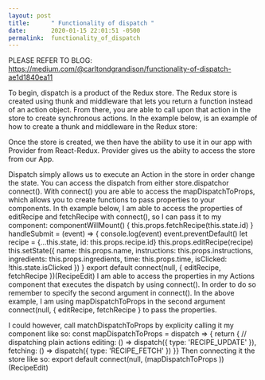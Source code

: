 ```yaml
---
layout: post
title:      " Functionality of dispatch	"
date:       2020-01-15 22:01:51 -0500
permalink:  functionality_of_dispatch
---
```




PLEASE REFER TO BLOG: https://medium.com/@carltondgrandison/functionality-of-dispatch-ae1d1840ea11

To begin, dispatch is a product of the Redux store. The Redux store is created using thunk and middleware that lets you return a function instead of an action object. From there, you are able to call upon that action in the store to create synchronous actions. In the example below, is an example of how to create a thunk and middleware in the Redux store:


Once the store is created, we then have the ability to use it in our app with Provider from React-Redux. Provider gives us the abiity to access the store from our App.


Dispatch simply allows us to execute an Action in the store in order change the state. You can access the dispatch from either store.dispatchor connect(). With connect() you are able to access the mapDispatchToProps, which allows you to create functions to pass properties to your components. In th example below, I am able to access the properties of editRecipe and fetchRecipe with connect(), so I can pass it to my component:
componentWillMount() {
    this.props.fetchRecipe(this.state.id)
}
handleSubmit = (event) => {
    console.log(event)
    event.preventDefault()
    let recipe = {...this.state, id: this.props.recipe.id}
    this.props.editRecipe(recipe)
    this.setState({
      name: this.props.name,
      instructions: this.props.instructions,
      ingredients: this.props.ingredients,
      time: this.props.time,
      isClicked: !this.state.isClicked
  })
}
export default connect(null, { editRecipe, fetchRecipe })(RecipeEdit)
I am able to access the properties in my Actions component that executes the dispatch by using connect(). In order to do so remember to specify the second argument in connect(). In the above example, I am using mapDispatchToProps in the second argument connect(null, { editRecipe, fetchRecipe } to pass the properties. 

I could however, call matchDispatchToProps by explicity calling it my component like so:
const mapDispatchToProps = dispatch => {
  return {
    // dispatching plain actions
    editing: () => dispatch({ type: 'RECIPE_UPDATE' }),
    fetching: () => dispatch({ type: 'RECIPE_FETCH' })
  }}
Then connecting it the store like so:
export default connect(null, (mapDispatchToProps ))(RecipeEdit)
		
		



